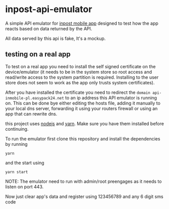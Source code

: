 # inpost-api-emulator

A simple API emulator for [inpost mobile app](https://play.google.com/store/apps/details?id=pl.inpost.inmobile) designed to test how the app reacts based on data returned by the API.

All data served by this api is fake, It's a mockup.

## testing on a real app

To test on a real app you need to install the self signed certificate on the device/emulator (it needs to be in the system store so root access and read/write access to the system partition is required. Installing to the user store does not seem to work as the app only trusts system certificates).

After you have installed the certificate you need to redirect the `domain api-inmobile-pl.easypack24.net` to an ip address this API emulator is running on. This can be done bye either editing the hosts file, adding it manually to your local dns server, forwarding it using your routers firewall or using an app that can rewrite dns.

this project uses [nodejs](https://nodejs.org/) and [yarn](https://yarnpkg.com/). Make sure you have them installed before continuing.

To run the emulator first clone this repository and install the dependencies by running
```shell
yarn
```
and the start using
```shell
yarn start
```
NOTE: The emulator need to run with admin/root preengages as it needs to listen on port 443.

Now just clear app's data and register using 123456789 and any 6 digit sms code